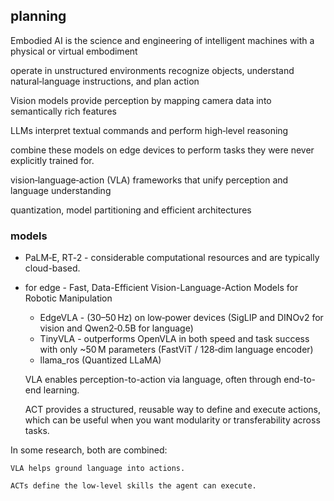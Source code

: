 ## planning

Embodied AI is the science and engineering of intelligent machines with a physical or virtual embodiment


operate in unstructured environments 
recognize objects, 
understand natural‑language instructions, 
and plan action

Vision models provide perception by mapping camera data into semantically rich features

LLMs interpret textual commands and perform high‑level reasoning

combine these models on edge devices to perform tasks they were never explicitly trained for.


vision‑language‑action (VLA) frameworks that unify perception and language understanding


quantization, model partitioning and efficient architectures


### models

* PaLM‑E, RT‑2 - considerable computational resources and are typically cloud-based.
* for edge  - Fast, Data-Efficient Vision-Language-Action Models for Robotic Manipulation
    * EdgeVLA -  (30–50 Hz) on low‑power devices (SigLIP and DINOv2 for vision and Qwen2‑0.5B for language)
    * TinyVLA -  outperforms OpenVLA in both speed and task success with only ~50 M parameters (FastViT / 128‑dim language encoder)
    * llama_ros  (Quantized LLaMA)





    VLA enables perception-to-action via language, often through end-to-end learning.

    ACT provides a structured, reusable way to define and execute actions, which can be useful when you want modularity or transferability across tasks.

In some research, both are combined:

    VLA helps ground language into actions.

    ACTs define the low-level skills the agent can execute.